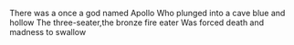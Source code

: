 

There was a once a god named Apollo 
Who plunged into a cave blue and hollow 
The three-seater,the bronze fire eater 
Was forced death and madness to swallow
